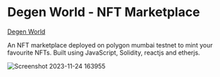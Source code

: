# Degen World - NFT Marketplace

[Degen World](https://degenworld.vercel.app/)

An NFT marketplace deployed on polygon mumbai testnet to mint your favourite NFTs. 
Built using JavaScript, Solidity, reactjs and etherjs.

![Screenshot 2023-11-24 163955](https://github.com/nazlul/NFT-Collection/assets/125956037/066a7456-9b52-46aa-b942-f722e3375601)
